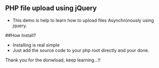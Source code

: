 ## PHP file upload using jQuery
- This demo is help to learn how to upload files Asynchronously using jquery.

##How Install? 
- Installing is real simple 
- Just add the source code to your php root directly and your done.

Thank you for the donwload, keep learning...!!
